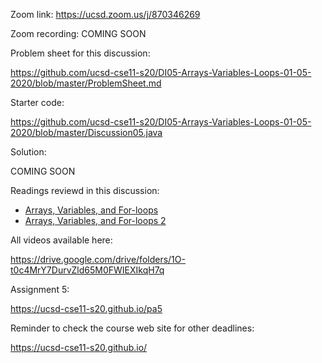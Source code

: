 Zoom link: https://ucsd.zoom.us/j/870346269

Zoom recording: COMING SOON

Problem sheet for this discussion:

https://github.com/ucsd-cse11-s20/DI05-Arrays-Variables-Loops-01-05-2020/blob/master/ProblemSheet.md

Starter code:

https://github.com/ucsd-cse11-s20/DI05-Arrays-Variables-Loops-01-05-2020/blob/master/Discussion05.java

Solution:

COMING SOON

Readings reviewd in this discussion:
- [Arrays, Variables, and For-loops](https://cseweb.ucsd.edu/classes/sp17/cse11-a/lecture19.html)
- [Arrays, Variables, and For-loops 2](https://cseweb.ucsd.edu/classes/sp17/cse11-a/lecture20.html)

All videos available here:

https://drive.google.com/drive/folders/1O-t0c4MrY7DurvZld65M0FWIEXIkqH7q

Assignment 5:

https://ucsd-cse11-s20.github.io/pa5

Reminder to check the course web site for other deadlines:

https://ucsd-cse11-s20.github.io/
